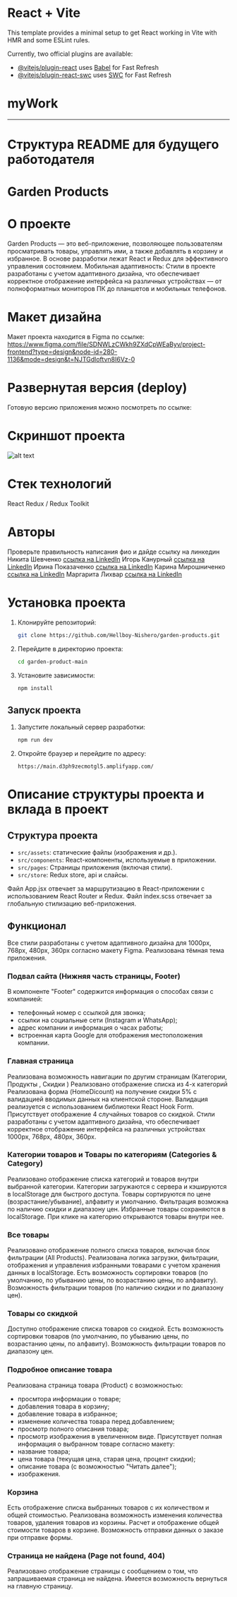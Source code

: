 # React + Vite

This template provides a minimal setup to get React working in Vite with HMR and some ESLint rules.

Currently, two official plugins are available:

- [@vitejs/plugin-react](https://github.com/vitejs/vite-plugin-react/blob/main/packages/plugin-react/README.md) uses [Babel](https://babeljs.io/) for Fast Refresh
- [@vitejs/plugin-react-swc](https://github.com/vitejs/vite-plugin-react-swc) uses [SWC](https://swc.rs/) for Fast Refresh
# myWork

-----------------------------------------------------------------------------------------------

# Структура README для будущего работодателя

# Garden Products

# О проекте
Garden Products — это веб-приложение, позволяющее пользователям просматривать товары, управлять ими, а также добавлять в корзину и избранное. В основе разработки лежат React и Redux для эффективного управления состоянием.
Мобильная адаптивность: Стили в проекте разработаны с учетом адаптивного дизайна, что обеспечивает корректное отображение интерфейса на различных устройствах — от полноформатных мониторов ПК до планшетов и мобильных телефонов.

# Макет дизайна
Макет проекта находится в Figma по ссылке:
https://www.figma.com/file/SDNWLzCWkh9ZXdCpWEaByv/project-frontend?type=design&node-id=280-1136&mode=design&t=NJTGdloftvn8I6Vz-0 

# Развернутая версия (deploy)
Готовую версию приложения можно посмотреть по ссылке:



# Скриншот проекта
![alt text](image-1.png)

# Стек технологий
React
Redux / Redux Toolkit


# Авторы
Проверьте правильность написания фио и дайде ссылку на линкедин
Никита Шевченко
[ссылка на LinkedIn](https://www.linkedin.com/in/nikita-shevchenko-a8a832318/)
Игорь Канурный
[ссылка на LinkedIn](https://www.linkedin.com/in/ihor-kanurnyi-b47424318/)
Ирина Показаченко
[ссылка на LinkedIn](https://www.linkedin.com/in/iryna-pokazachenko-00840a294/)
Карина Мирошниченко
[ссылка на LinkedIn](https://www.linkedin.com/in/karina-myroshnychenko/)
Маргарита Лихвар
[ссылка на LinkedIn](https://www.linkedin.com/in/margarita-lykhvar-78910aab/)



# Установка проекта
1. Клонируйте репозиторий:

   ```sh
   git clone https://github.com/Hellboy-Nishero/garden-products.git
   ```

2. Перейдите в директорию проекта:

   ```sh
   cd garden-product-main
   ```

3. Установите зависимости:
   ```sh
   npm install
   ```

## Запуск проекта

1. Запустите локальный сервер разработки:

   ```sh
   npm run dev
   ```

2. Откройте браузер и перейдите по адресу:
   ```
   https://main.d3ph9zecmotgl5.amplifyapp.com/
   ```


# Описание структуры проекта и вклада в проект

## Структура проекта
- `src/assets`: статические файлы (изображения и др.).
- `src/components`: React-компоненты, используемые в приложении.
- `src/pages`: Страницы приложения (включая стили).
- `src/store`: Redux store, api и слайсы.

Файл App.jsx отвечает за маршрутизацию в React-приложении с использованием React Router и Redux.
Файл index.scss отвечает за глобальную стилизацию веб-приложения.



## Функционал
Все стили разработаны с учетом адаптивного дизайна для 1000px, 768px, 480px, 360px согласно макету Figma.
Реализована тёмная тема приложения.


### Подвал сайта (Нижняя часть страницы, Footer)
В компоненте "Footer" содержится информация о способах связи с компанией:
- телефонный номер с ссылкой для звонка;
- ссылки на социальные сети (Instagram и WhatsApp);
- адрес компании и информация о часах работы;
- встроенная карта Google для отображения местоположения компании.

### Главная страница 
Реализована возможность навигации по другим страницам (Категории, Продукты , Скидки )
Реализовано отображение списка из 4-х категорий
Реализована форма (HomeDicount) на получение скидки 5% c валидацией вводимых данных на клиентской стороне. Валидация реализуется с использованием библиотеки React Hook Form.
Присутствует отображение 4 случайных товаров со скидкой.
Стили разработаны с учетом адаптивного дизайна, что обеспечивает корректное отображение интерфейса на различных устройствах 1000px, 768px, 480px, 360px.

### Категории товаров и Товары по категориям (Categories & Category) 
Реализовано отображение списка категорий и товаров внутри выбранной категории.
Категории загружаются с сервера и кэшируются в localStorage для быстрого доступа.
Товары сортируются по цене (возрастание/убывание), алфавиту и умолчанию.
Фильтрация возможна по наличию скидки и диапазону цен.
Избранные товары сохраняются в localStorage.
При клике на категорию открываются товары внутри нее.

### Все товары 
Реализовано отображение полного списка товаров, включая блок фильтрации (All Products).
Реализована логика загрузки, фильтрации, отображения и управления избранными товарами с учетом хранения данных в localStorage. 
Есть возможность сортировки товаров (по умолчанию, по убыванию цены, по возрастанию цены, по алфавиту).
Возможность фильтрации товаров (по наличию скидки и по диапазону цен).

### Товары со скидкой 
Доступно отображение списка товаров со скидкой.
Есть возможность сортировки товаров (по умолчанию, по убыванию цены, по возрастанию цены, по алфавиту).
Возможность фильтрации товаров по диапазону цен.

### Подробное описание товара 
Реализована страница товара (Product) с возможностью:
- просмтора информации о товаре;
- добавления товара в корзину;
- добавление товара в избранное;
- изменение количества товара перед добавлением;
- просмотр полного описания товара;
- просмотр изображения в увеличенном виде.
Присутствует полная информация о выбранном товаре согласно макету: 
- название товара;
- цена товара (текущая цена, старая цена, процент скидки);
- описание товара (с возможностью "Читать далее");
- изображения.

### Корзина
Есть отображение списка выбранных товаров с их количеством и общей стоимостью.
Реализована возможность изменения количества товаров, удаления товаров из корзины.
Расчет и отображение общей стоимости товаров в корзине.
Возможность отправки данных о заказе при отправке формы.

### Страница не найдена (Page not found, 404) 
Реализовано отображение страницы с сообщением о том, что запрашиваемая страница не найдена.
Имеется возможность вернуться на главную страницу.


